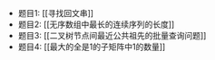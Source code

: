 - 题目1: [[寻找回文串]]
- 题目2: [[无序数组中最长的连续序列的长度]]
- 题目3: [[二叉树节点间最近公共祖先的批量查询问题]]
- 题目4: [[最大的全是1的子矩阵中1的数量]]
